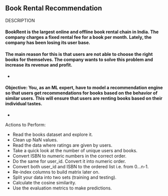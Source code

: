Book Rental Recommendation
-
DESCRIPTION


#### BookRent is the largest online and offline book rental chain in India. The company charges a fixed rental fee for a book per month. Lately, the company has been losing its user base.
#### The main reason for this is that users are not able to choose the right books for themselves. The company wants to solve this problem and increase its revenue and profit.
-

#### Objective: You, as an ML expert, have to model a recommendation engine so that users get recommendations for books based on the behavior of similar users. This will ensure that users are renting books based on their individual tastes.
-
Actions to Perform:

- Read the books dataset and explore it.
- Clean up NaN values.
- Read the data where ratings are given by users.
- Take a quick look at the number of unique users and books.
- Convert ISBN to numeric numbers in the correct order.
- Do the same for user_id. Convert it into numeric order.
- Convert both user_id and ISBN to the ordered list i.e. from 0...n-1.
- Re-index columns to build matrix later on.
- Split your data into two sets (training and testing).
- Calculate the cosine similarity.
- Use the evaluation metrics to make predictions.
